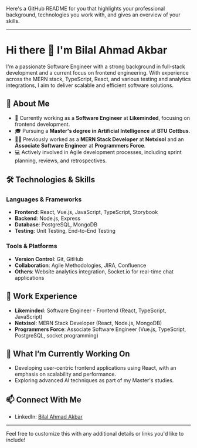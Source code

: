 Here's a GitHub README for you that highlights your professional background, technologies you work with, and gives an overview of your skills.

---

# Hi there 👋 I'm Bilal Ahmad Akbar

I'm a passionate Software Engineer with a strong background in full-stack development and a current focus on frontend engineering. With experience across the MERN stack, TypeScript, React, and various testing and analytics integrations, I aim to deliver scalable and efficient software solutions.

## 🚀 About Me
- 💼 Currently working as a **Software Engineer** at **Likeminded**, focusing on frontend development.
- 🎓 Pursuing a **Master's degree in Artificial Intelligence** at **BTU Cottbus**.
- 🧑‍💻 Previously worked as a **MERN Stack Developer** at **Netxisol** and an **Associate Software Engineer** at **Programmers Force**.
- 💻 Actively involved in Agile development processes, including sprint planning, reviews, and retrospectives.

## 🛠️ Technologies & Skills
### Languages & Frameworks
- **Frontend**: React, Vue.js, JavaScript, TypeScript, Storybook
- **Backend**: Node.js, Express
- **Database**: PostgreSQL, MongoDB
- **Testing**: Unit Testing, End-to-End Testing

### Tools & Platforms
- **Version Control**: Git, GitHub
- **Collaboration**: Agile Methodologies, JIRA, Confluence
- **Others**: Website analytics integration, Socket.io for real-time chat applications

## 💼 Work Experience
- **Likeminded**: Software Engineer - Frontend (React, TypeScript, JavaScript)
- **Netxisol**: MERN Stack Developer (React, Node.js, MongoDB)
- **Programmers Force**: Associate Software Engineer (Vue.js, TypeScript, PostgreSQL, socket programming)

## 🎯 What I’m Currently Working On
- Developing user-centric frontend applications using React, with an emphasis on scalability and performance.
- Exploring advanced AI techniques as part of my Master's studies.
  
## 📫 Connect With Me
- LinkedIn: [Bilal Ahmad Akbar](https://www.linkedin.com/in/bilal-ahmad-akbar-3011a41b7/)

--- 

Feel free to customize this with any additional details or links you'd like to include!

